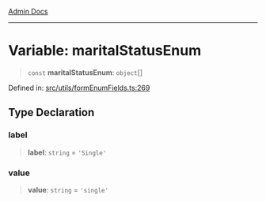 [Admin Docs](/)

---

# Variable: maritalStatusEnum

> `const` **maritalStatusEnum**: `object`[]

Defined in: [src/utils/formEnumFields.ts:269](https://github.com/PalisadoesFoundation/talawa-admin/blob/main/src/utils/formEnumFields.ts#L269)

## Type Declaration

### label

> **label**: `string` = `'Single'`

### value

> **value**: `string` = `'single'`
